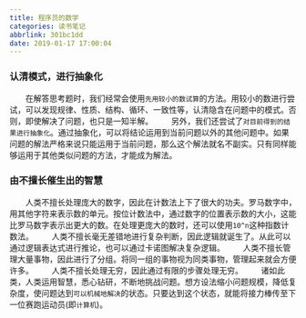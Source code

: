 ```yaml
---
title: 程序员的数学
categories: 读书笔记
abbrlink: 301bc1dd
date: 2019-01-17 17:00:04
---
```

### 认清模式，进行抽象化

&emsp;&emsp;在解答思考题时，我们经常会使用`先用较小的数试算`的方法。用较小的数进行尝试，可以发现规律、性质、结构、循环、一致性等，认清隐含在问题中的模式。否则，即使解决了问题，也只是一知半解。<!--more-->
&emsp;&emsp;另外，我们还尝试了`对目前得到的结果进行抽象化`。通过抽象化，可以将结论运用到当前问题以外的其他问题中。如果问题的解法严格来说只能运用于当前问题，那么这个解法就名不副实。只有同样能够运用于其他类似问题的方法，才能成为解法。

### 由不擅长催生出的智慧

&emsp;&emsp;人类不擅长处理庞大的数字，因此在计数法上下了很大的功夫。罗马数字中，用其他字符来表示数的单元。按位计数法中，通过数字的位置表示数的大小，这能比罗马数字表示出更大的数。在处理更庞大的数时，还可以使用`10^n`这种指数计数法。
&emsp;&emsp;人类不擅长毫无差错地进行复杂判断，因此逻辑就诞生了。从此可以通过逻辑表达式进行推论，也可以通过卡诺图解决复杂逻辑。
&emsp;&emsp;人类不擅长管理大量事物，因此进行了分组。将同一组的事物视为同类事物，管理起来就会方便许多。
&emsp;&emsp;人类不擅长处理无穷，因此通过有限的步骤处理无穷。
&emsp;&emsp;诸如此类，人类运用智慧，悉心钻研，不断地挑战问题。想方设法缩小问题规模，降低复杂度，使问题达到`可以机械地解决`的状态。只要达到这个状态，就能将接力棒传至下一位赛跑运动员(即`计算机`)。